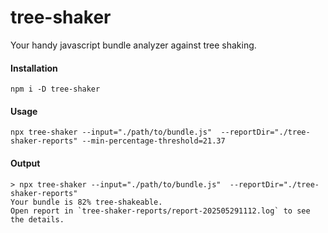 # tree-shaker
Your handy javascript bundle analyzer against tree shaking.

#### Installation
```
npm i -D tree-shaker
```

#### Usage
```
npx tree-shaker --input="./path/to/bundle.js"  --reportDir="./tree-shaker-reports" --min-percentage-threshold=21.37
```

#### Output
```
> npx tree-shaker --input="./path/to/bundle.js"  --reportDir="./tree-shaker-reports"
Your bundle is 82% tree-shakeable.
Open report in `tree-shaker-reports/report-202505291112.log` to see the details.
```
